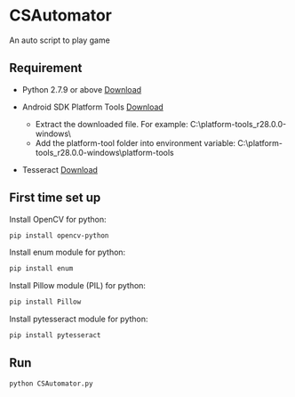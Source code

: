 # CSAutomator

An auto script to play game

## Requirement

* Python 2.7.9 or above
[Download](https://www.python.org/downloads/)

* Android SDK Platform Tools
[Download](https://developer.android.com/studio/releases/platform-tools)
  * Extract the downloaded file. For example: C:\platform-tools_r28.0.0-windows\
  * Add the platform-tool folder into environment variable: C:\platform-tools_r28.0.0-windows\platform-tools

* Tesseract
[Download](https://github.com/UB-Mannheim/tesseract/wiki)

## First time set up

Install OpenCV for python:
``` bash
pip install opencv-python
```

Install enum module for python:
``` bash
pip install enum
```

Install Pillow module (PIL) for python:
``` bash
pip install Pillow
```

Install pytesseract module for python:
``` bash
pip install pytesseract
```

## Run

``` bash
python CSAutomator.py
```